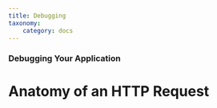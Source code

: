 ```yaml
---
title: Debugging
taxonomy:
    category: docs
---
```


### Debugging Your Application

# Anatomy of an HTTP Request

